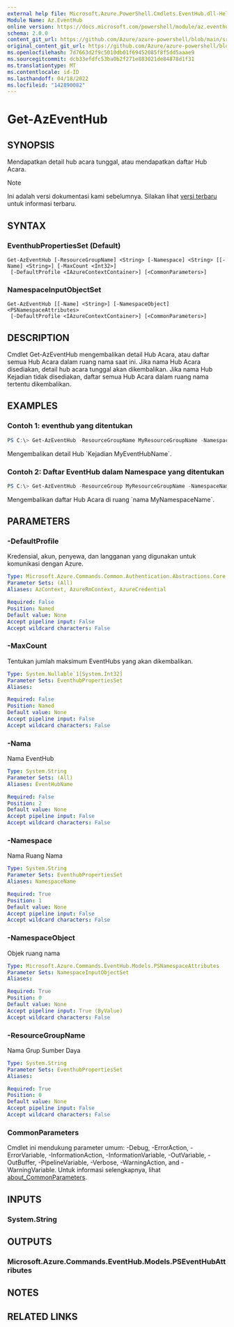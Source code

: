 ```yaml
---
external help file: Microsoft.Azure.PowerShell.Cmdlets.EventHub.dll-Help.xml
Module Name: Az.EventHub
online version: https://docs.microsoft.com/powershell/module/az.eventhub/get-azeventhub
schema: 2.0.0
content_git_url: https://github.com/Azure/azure-powershell/blob/main/src/EventHub/EventHub/help/Get-AzEventHub.md
original_content_git_url: https://github.com/Azure/azure-powershell/blob/main/src/EventHub/EventHub/help/Get-AzEventHub.md
ms.openlocfilehash: 7d7663d2f9c5010db01f69452085f8f5dd5aaae9
ms.sourcegitcommit: dcb33efdfc53ba0b2f271e883021de84878d1f31
ms.translationtype: MT
ms.contentlocale: id-ID
ms.lasthandoff: 04/18/2022
ms.locfileid: "142890082"
---
```

# Get-AzEventHub

## SYNOPSIS
Mendapatkan detail hub acara tunggal, atau mendapatkan daftar Hub Acara.

> [!NOTE]
>Ini adalah versi dokumentasi kami sebelumnya. Silakan lihat [versi terbaru](/powershell/module/az.eventhub/get-azeventhub) untuk informasi terbaru.

## SYNTAX

### EventhubPropertiesSet (Default)
```
Get-AzEventHub [-ResourceGroupName] <String> [-Namespace] <String> [[-Name] <String>] [-MaxCount <Int32>]
 [-DefaultProfile <IAzureContextContainer>] [<CommonParameters>]
```

### NamespaceInputObjectSet
```
Get-AzEventHub [[-Name] <String>] [-NamespaceObject] <PSNamespaceAttributes>
 [-DefaultProfile <IAzureContextContainer>] [<CommonParameters>]
```

## DESCRIPTION
Cmdlet Get-AzEventHub mengembalikan detail Hub Acara, atau daftar semua Hub Acara dalam ruang nama saat ini.
Jika nama Hub Acara disediakan, detail hub acara tunggal akan dikembalikan.
Jika nama Hub Kejadian tidak disediakan, daftar semua Hub Acara dalam ruang nama tertentu dikembalikan.

## EXAMPLES

### Contoh 1: eventhub yang ditentukan
```powershell
PS C:\> Get-AzEventHub -ResourceGroupName MyResourceGroupName -NamespaceName MyNamespaceName -EventHubName MyEventHubName
```

Mengembalikan detail Hub \`Kejadian MyEventHubName\`.

### Contoh 2: Daftar EventHub dalam Namespace yang ditentukan
```powershell
PS C:\> Get-AzEventHub -ResourceGroup MyResourceGroupName -NamespaceName MyNamespaceName
```

Mengembalikan daftar Hub Acara di ruang \`nama MyNamespaceName\`.

## PARAMETERS

### -DefaultProfile
Kredensial, akun, penyewa, dan langganan yang digunakan untuk komunikasi dengan Azure.

```yaml
Type: Microsoft.Azure.Commands.Common.Authentication.Abstractions.Core.IAzureContextContainer
Parameter Sets: (All)
Aliases: AzContext, AzureRmContext, AzureCredential

Required: False
Position: Named
Default value: None
Accept pipeline input: False
Accept wildcard characters: False
```

### -MaxCount
Tentukan jumlah maksimum EventHubs yang akan dikembalikan.

```yaml
Type: System.Nullable`1[System.Int32]
Parameter Sets: EventhubPropertiesSet
Aliases:

Required: False
Position: Named
Default value: None
Accept pipeline input: False
Accept wildcard characters: False
```

### -Nama
Nama EventHub

```yaml
Type: System.String
Parameter Sets: (All)
Aliases: EventHubName

Required: False
Position: 2
Default value: None
Accept pipeline input: False
Accept wildcard characters: False
```

### -Namespace
Nama Ruang Nama

```yaml
Type: System.String
Parameter Sets: EventhubPropertiesSet
Aliases: NamespaceName

Required: True
Position: 1
Default value: None
Accept pipeline input: False
Accept wildcard characters: False
```

### -NamespaceObject
Objek ruang nama

```yaml
Type: Microsoft.Azure.Commands.EventHub.Models.PSNamespaceAttributes
Parameter Sets: NamespaceInputObjectSet
Aliases:

Required: True
Position: 0
Default value: None
Accept pipeline input: True (ByValue)
Accept wildcard characters: False
```

### -ResourceGroupName
Nama Grup Sumber Daya

```yaml
Type: System.String
Parameter Sets: EventhubPropertiesSet
Aliases:

Required: True
Position: 0
Default value: None
Accept pipeline input: False
Accept wildcard characters: False
```

### CommonParameters
Cmdlet ini mendukung parameter umum: -Debug, -ErrorAction, -ErrorVariable, -InformationAction, -InformationVariable, -OutVariable, -OutBuffer, -PipelineVariable, -Verbose, -WarningAction, and -WarningVariable. Untuk informasi selengkapnya, lihat [about_CommonParameters](http://go.microsoft.com/fwlink/?LinkID=113216).

## INPUTS

### System.String

## OUTPUTS

### Microsoft.Azure.Commands.EventHub.Models.PSEventHubAttributes

## NOTES

## RELATED LINKS
